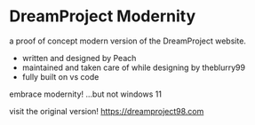 # DreamProject Modernity
a proof of concept modern version of the DreamProject website.

- written and designed by Peach
- maintained and taken care of while designing by theblurry99
- fully built on vs code

embrace modernity! ...but not windows 11

visit the original version! https://dreamproject98.com
